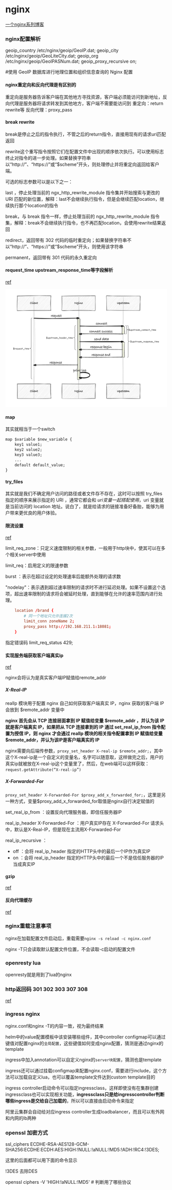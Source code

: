 # nginx

[一个nginx系列博客](https://blog.csdn.net/zhangyue0503/article/details/131346099?spm=1001.2014.3001.5502)

### nginx配置解析

geoip_country /etc/nginx/geoip/GeoIP.dat;
geoip_city /etc/nginx/geoip/GeoLiteCity.dat;
geoip_org /etc/nginx/geoip/GeoIPASNum.dat;
geoip_proxy_recursive on;

#使用 GeoIP 数据库进行地理位置和组织信息查询的 Nginx 配置

#### nginx重定向和反向代理是有区别的

重定向是服务器告诉客户端在其他地方寻找资源，客户端必须能访问到新地址，反向代理是服务器将请求转发到其他地方，客户端不需要能访问到
重定向：return rewrite等
反向代理：proxy_pass

#### break rewrite 

break是停止之后的指令执行，不管之后的return指令，直接用现有的请求uri匹配返回

rewrite这个重写指令按照它们在配置文件中出现的顺序依次执行。可以使用标志终止对指令的进一步处理。如果替换字符串以“http://”、“https://”或“$scheme”开头，则处理停止并将重定向返回给客户端。

可选的标志参数可以是以下之一：

last ，停止处理当前的 ngx_http_rewrite_module 指令集并开始搜索与更改的 URI 匹配的新位置，解释：last不会继续执行指令，但是会继续匹配location，继续执行那个location的指令

break，与 break 指令一样，停止处理当前的 ngx_http_rewrite_module 指令集，解释：break不会继续执行指令，也不再匹配location，会使用rewrite结果返回

redirect，返回带有 302 代码的临时重定向；如果替换字符串不以“http://”、“https://”或“$scheme”开头，则使用该字符串

permanent，返回带有 301 代码的永久重定向


#### request_time upstream_response_time等字段解析

[ref](https://blog.csdn.net/zzhongcy/article/details/105819628)

![](../reference/pic/nginxrequesttime.png)

#### map

其实就相当于一个switch
```
map $variable $new_variable {
    key1 value1;
    key2 value2;
    key3 value3;
    ...
    default default_value;
}
```

#### try_files

其实就是我们不确定用户访问的路径或者文件存不存在，这时可以按照 try_files 指定的顺序来展示指定的 URI ，通常它都会和 $uri 变量一起搭配使用，$uri 变量就是当前访问的 location 地址。说白了，就是给请求的链接准备好备胎，能够为用户带来更优良的用户体验。

#### 限流设置

[ref](https://blog.csdn.net/goGoing_/article/details/130634946)

limit_req_zone：只定义速度限制的相关参数，一般用于http块中，使其可以在多个相关server中使用

limit_req：启用定义的限速参数

burst ：表示在超过设定的处理速率后能额外处理的请求数

"nodelay"：表示遇到超过速率限制的请求时不进行延迟处理。如果不设置这个选项，超出速率限制的请求将会被延时处理，直到能够在允许的速率范围内进行处理。

```conf
    location /brand {
        # 同一个地址只允许连接2次
        limit_conn zoneName 2;
        proxy_pass http://192.168.211.1:18081;
    }
```    
指定错误码
limit_req_status 429;

#### 实现服务端获取客户端真实ip

[ref](https://zhuanlan.zhihu.com/p/391215425)

nginx会将认为是真实客户端IP赋值给remote_addr

##### X-Real-IP

realIp 模块用于配置 nginx 自己如何获取客户端真实 IP，nginx 获取的客户端 IP 会放到 $remote_addr 变量中

**nginx 首先会从 TCP 连接层面拿到 IP 赋值给变量 $remote_addr ，并认为该 IP 就是客户端真实 IP，如果把从 TCP 连接拿到的 IP 通过 set_real_ip_from 指令配置为授信 IP，则 nginx 才会通过 realIp 模块的相关指令配置拿到 IP 赋值给变量 $remote_addr，并认为该IP是客户端真实的 IP**

nginx需要向后端传参数，`proxy_set_header X-real-ip $remote_addr;`，其中这个X-real-ip是一个自定义的变量名，名字可以随意取，这样做完之后，用户的真实ip就被放在X-real-ip这个变量里了，然后，在web端可以这样获取：`request.getAttribute(“X-real-ip”)`

##### X-Forwarded-For

`proxy_set_header X-Forwarded-For $proxy_add_x_forwarded_for;`，这里是另一种方式，变量$proxy_add_x_forwarded_for取值是nginx自行决定赋值的

set_real_ip_from ：设置反向代理服务器，即信任服务器IP

real_ip_header X-Forwarded-For ：用户真实IP存在 X-Forwarded-For 请求头中，默认是X-Real-IP，但是现在主流用X-Forwarded-For

real_ip_recursive ：
- off ：会将 real_ip_header 指定的HTTP头中的最后一个IP作为真实IP
- on ：会将 real_ip_header 指定的HTTP头中的最后一个不是信任服务器的IP当成真实IP

#### gzip

[ref](https://blog.csdn.net/zhangyue0503/article/details/132750308)

#### 反向代理缓存

[ref](https://blog.csdn.net/shark_chili3007/article/details/104009742)

### nginx重载注意事项

nginx在加载配置文件启动后，重载需要`nginx -s reload -c nginx.conf`

nginx -T只会读取默认配置文件位置，不会读取-c启动的配置文件

### openresty lua

openresty就是用到了lua的nginx

### http返回码 301 302 303 307 308

[ref](https://blog.csdn.net/Arlingtonroad/article/details/103334757)

### ingress nginx

nginx.conf和nginx -T的内容一致，视为最终结果

helm中的value配置模板中该安装哪些组件，其中controller configmap可以通过键值对配置nginx的`全局配置`，这些键值如何变成nginx配置，猜测是通过nginx的template

ingress中加入annotation可以自定义nginx的`server块配置`，猜测也是template

ingress还可以通过挂载configmap来配置nginx.conf，需要进行include，这个方法可以加载自定义lua，也可以覆盖template文件达到custom template目的

ingress controller启动命令可以指定ingressclass，这样即使没有在集群创建ingressclass也可以实现相关功能，**ingressclass只是给ingresscontroller判断哪些ingress是交给自己加载的**，所以可以直接由启动命令来指定

阿里云集群会自动给对应ingress controller生成loadbalancer，而且可以有外网和内网的lb两种

### openssl 加密方式

ssl_ciphers ECDHE-RSA-AES128-GCM-SHA256:ECDHE:ECDH:AES:HIGH:!NULL:!aNULL:!MD5:!ADH:!RC4:!3DES;

这里的后面都可以用下面的命令显示

!3DES 去除DES

openssl ciphers -V 'HIGH:!aNULL:!MD5' # 判断用了哪些协议